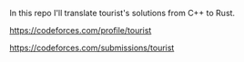 In this repo I'll translate tourist's solutions from C++ to Rust.

https://codeforces.com/profile/tourist

https://codeforces.com/submissions/tourist


